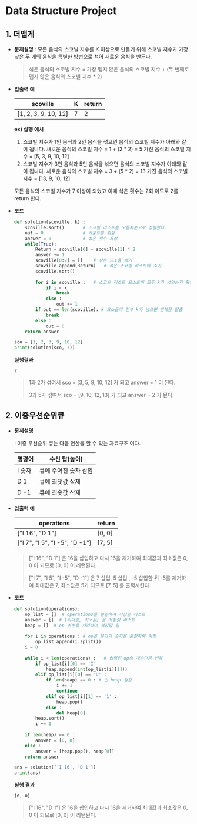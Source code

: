 # Data Structure Project



## 1. 더맵게

* **문제설명** : 모든 음식의 스코빌 지수를 K 이상으로 만들기 위해 스코빌 지수가 가장 낮은 두 개의 음식을 특별한 방법으로 섞어 새로운 음식을 만든다.

  > 섞은 음식의 스코빌 지수 = 가장 맵지 않은 음식의 스코빌 지수 + (두 번째로 맵지 않은 음식의 스코빌 지수 * 2)



* **입출력 예**

  | scoville             | K    | return |
  | -------------------- | ---- | ------ |
  | [1, 2, 3, 9, 10, 12] | 7    | 2      |

  **ex) 실행 예시**

  1. 스코빌 지수가 1인 음식과 2인 음식을 섞으면 음식의 스코빌 지수가 아래와 같이 됩니다.
     새로운 음식의 스코빌 지수 = 1 + (2 * 2) = 5
     가진 음식의 스코빌 지수 = [5, 3, 9, 10, 12]
  2. 스코빌 지수가 3인 음식과 5인 음식을 섞으면 음식의 스코빌 지수가 아래와 같이 됩니다.
     새로운 음식의 스코빌 지수 = 3 + (5 * 2) = 13
     가진 음식의 스코빌 지수 = [13, 9, 10, 12]

  모든 음식의 스코빌 지수가 7 이상이 되었고 이때 섞은 횟수는 2회 이므로 2를 return 한다.

* **코드**

  ```python
  def solution(scoville, k) :
      scoville.sort()		# 스코빌 리스트를 오름차순으로 정렬한다.
      out = 0				# 카운트를 위함
      answer = 0			# 섞은 횟수 저장
      while(True):
          Return = scoville[0] + scoville[1] * 2
          answer += 1	
          scoville[0:2] = []	# 섞은 요소들 제거
          scoville.append(Return)	# 섞은 스코빌 리스트에 추가
          scoville.sort()		
          
          for i in scoville :	# 스코빌 리스트 요소들이 모두 k가 넘엇는지 확인
              if i < k :
                  break
              else :
                  out += 1
          if out == len(scoville): # 요소들이 전부 k가 넘으면 반복문 탈출
              break
          else :
              out = 0
      return answer
  
  sco = [1, 2, 3, 9, 10, 12]
  print(solution(sco, 7))
  ```

  **실행결과**

  ```
  2
  ```

  > 1과 2가 섞여서 sco = [3, 5, 9, 10, 12] 가 되고 answer = 1 이 된다.
  >
  > 3과 5가 섞여서 sco = [9, 10, 12, 13] 가 되고 answer = 2 가 된다.





## 2. 이중우선순위큐

* **문제설명** 

  : 이중 우선순위 큐는 다음 연산을 할 수 있는 자료구조 이다.

  | 명령어 | 수신 탑(높이)         |
  | ------ | --------------------- |
  | I 숫자 | 큐에 주어진 숫자 삽입 |
  | D 1    | 큐에 최댓값 삭제      |
  | D -1   | 큐에 최솟값 삭제      |



* **입출력 예**

  | operations                     | return |
  | ------------------------------ | ------ |
  | ["I 16", "D 1"]                | [0, 0] |
  | ["I 7", "I 5", "I -5", "D -1"] | [7, 5] |

  > ["I 16", "D 1"] 은 16을 삽입하고 다시 16을 제거하여 최대값과 최소값은 0, 0 이 되므로 [0, 0] 이 리턴된다.
  >
  > ["I 7", "I 5", "I -5", "D -1"] 은 7 삽입, 5 삽입 , -5 삽입한 뒤 -5를 제거하여 최대값은 7, 최소값은 5가 되므로 [7, 5] 를 출력시킨다.

* **코드**

  ```python
  def solution(operations):
      op_list = []  # operations를 분할하여 저장할 리스트
      answer = []  # [최대값, 최소값] 을 저장할 리스트
      heap = []  # op 연산을 처리하여 저장할 힙
      
      for i in operations :	# op를 문자와 숫자를 분할하여 저장
          op_list.append(i.split())
      i = 0
      
      while i < len(operations) :	# 입력된 op의 개수만큼 반복
          if op_list[i][0] == 'I' 
              heap.append(int(op_list[i][1]))
          elif op_list[i][0] == 'D' :
              if len(heap) == 0 : # 빈 heap 점검
                  i += 1
                  continue
              elif op_list[i][1] == '1' :
                  heap.pop()
              else :
                  del heap[0]
          heap.sort()
          i += 1
          
      if len(heap) == 0 :
          answer = [0, 0]
      else :
          answer = [heap.pop(), heap[0]]
      return answer
  
  ans = solution(['I 16', 'D 1'])
  print(ans)
  ```

  **실행 결과**

  ```
  [0, 0]
  ```

  > ["I 16", "D 1"] 은 16을 삽입하고 다시 16을 제거하여 최대값과 최소값은 0, 0 이 되므로 [0, 0] 이 리턴된다.

